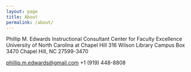 ```yaml
---
layout: page
title: About
permalink: /about/
---
```


Phillip M. Edwards
Instructional Consultant
Center for Faculty Excellence
University of North Carolina at Chapel Hill
316 Wilson Library
Campus Box 3470
Chapel Hill, NC 27599-3470

phillip.m.edwards@gmail.com
+1 (919) 448-8808
